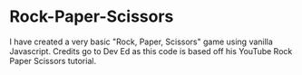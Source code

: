 # Rock-Paper-Scissors

I have created a very basic "Rock, Paper, Scissors" game using vanilla Javascript. Credits go to Dev Ed as this code is based off his YouTube Rock Paper Scissors tutorial.
